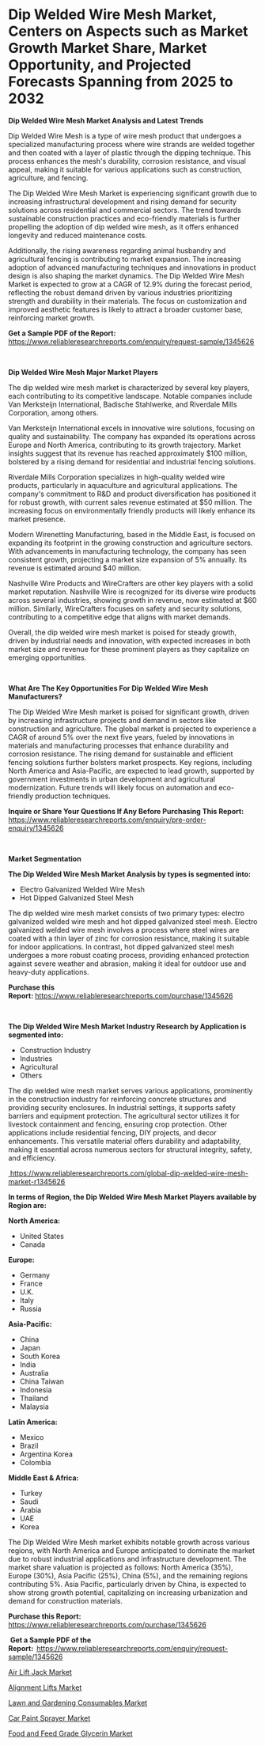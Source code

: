 <p><h1>Dip Welded Wire Mesh Market, Centers on Aspects such as Market Growth Market Share, Market Opportunity, and Projected Forecasts Spanning from 2025 to 2032</h1></p><p><strong>Dip Welded Wire Mesh Market Analysis and Latest Trends</strong></p>
<p><p>Dip Welded Wire Mesh is a type of wire mesh product that undergoes a specialized manufacturing process where wire strands are welded together and then coated with a layer of plastic through the dipping technique. This process enhances the mesh's durability, corrosion resistance, and visual appeal, making it suitable for various applications such as construction, agriculture, and fencing. </p><p>The Dip Welded Wire Mesh Market is experiencing significant growth due to increasing infrastructural development and rising demand for security solutions across residential and commercial sectors. The trend towards sustainable construction practices and eco-friendly materials is further propelling the adoption of dip welded wire mesh, as it offers enhanced longevity and reduced maintenance costs. </p><p>Additionally, the rising awareness regarding animal husbandry and agricultural fencing is contributing to market expansion. The increasing adoption of advanced manufacturing techniques and innovations in product design is also shaping the market dynamics. The Dip Welded Wire Mesh Market is expected to grow at a CAGR of 12.9% during the forecast period, reflecting the robust demand driven by various industries prioritizing strength and durability in their materials. The focus on customization and improved aesthetic features is likely to attract a broader customer base, reinforcing market growth.</p></p>
<p><strong>Get a Sample PDF of the Report:&nbsp;</strong> <a href="https://www.reliableresearchreports.com/enquiry/request-sample/1345626?utm_campaign=11&utm_medium=2&utm_source=Github&utm_content=ia&utm_term=02022025&utm_id=dip-welded-wire-mesh">https://www.reliableresearchreports.com/enquiry/request-sample/1345626</a></p>
<p>&nbsp;</p>
<p><strong>Dip Welded Wire Mesh Major Market Players</strong></p>
<p><p>The dip welded wire mesh market is characterized by several key players, each contributing to its competitive landscape. Notable companies include Van Merksteijn International, Badische Stahlwerke, and Riverdale Mills Corporation, among others.</p><p>Van Merksteijn International excels in innovative wire solutions, focusing on quality and sustainability. The company has expanded its operations across Europe and North America, contributing to its growth trajectory. Market insights suggest that its revenue has reached approximately $100 million, bolstered by a rising demand for residential and industrial fencing solutions.</p><p>Riverdale Mills Corporation specializes in high-quality welded wire products, particularly in aquaculture and agricultural applications. The company's commitment to R&D and product diversification has positioned it for robust growth, with current sales revenue estimated at $50 million. The increasing focus on environmentally friendly products will likely enhance its market presence.</p><p>Modern Wirenetting Manufacturing, based in the Middle East, is focused on expanding its footprint in the growing construction and agriculture sectors. With advancements in manufacturing technology, the company has seen consistent growth, projecting a market size expansion of 5% annually. Its revenue is estimated around $40 million.</p><p>Nashville Wire Products and WireCrafters are other key players with a solid market reputation. Nashville Wire is recognized for its diverse wire products across several industries, showing growth in revenue, now estimated at $60 million. Similarly, WireCrafters focuses on safety and security solutions, contributing to a competitive edge that aligns with market demands.</p><p>Overall, the dip welded wire mesh market is poised for steady growth, driven by industrial needs and innovation, with expected increases in both market size and revenue for these prominent players as they capitalize on emerging opportunities.</p></p>
<p>&nbsp;</p>
<p><strong>What Are The Key Opportunities For Dip Welded Wire Mesh Manufacturers?</strong></p>
<p><p>The Dip Welded Wire Mesh market is poised for significant growth, driven by increasing infrastructure projects and demand in sectors like construction and agriculture. The global market is projected to experience a CAGR of around 5% over the next five years, fueled by innovations in materials and manufacturing processes that enhance durability and corrosion resistance. The rising demand for sustainable and efficient fencing solutions further bolsters market prospects. Key regions, including North America and Asia-Pacific, are expected to lead growth, supported by government investments in urban development and agricultural modernization. Future trends will likely focus on automation and eco-friendly production techniques.</p></p>
<p><strong>Inquire or Share Your Questions If Any Before Purchasing This Report:</strong> <a href="https://www.reliableresearchreports.com/enquiry/pre-order-enquiry/1345626?utm_campaign=11&utm_medium=2&utm_source=Github&utm_content=ia&utm_term=02022025&utm_id=dip-welded-wire-mesh">https://www.reliableresearchreports.com/enquiry/pre-order-enquiry/1345626</a></p>
<p>&nbsp;</p>
<p><strong>Market Segmentation</strong></p>
<p><strong>The Dip Welded Wire Mesh Market Analysis by types is segmented into:</strong></p>
<p><ul><li>Electro Galvanized Welded Wire Mesh</li><li>Hot Dipped Galvanized Steel Mesh</li></ul></p>
<p><p>The dip welded wire mesh market consists of two primary types: electro galvanized welded wire mesh and hot dipped galvanized steel mesh. Electro galvanized welded wire mesh involves a process where steel wires are coated with a thin layer of zinc for corrosion resistance, making it suitable for indoor applications. In contrast, hot dipped galvanized steel mesh undergoes a more robust coating process, providing enhanced protection against severe weather and abrasion, making it ideal for outdoor use and heavy-duty applications.</p></p>
<p><strong>Purchase this Report:&nbsp;</strong><a href="https://www.reliableresearchreports.com/purchase/1345626?utm_campaign=11&utm_medium=2&utm_source=Github&utm_content=ia&utm_term=02022025&utm_id=dip-welded-wire-mesh">https://www.reliableresearchreports.com/purchase/1345626</a></p>
<p>&nbsp;</p>
<p><strong>The Dip Welded Wire Mesh Market Industry Research by Application is segmented into:</strong></p>
<p><ul><li>Construction Industry</li><li>Industries</li><li>Agricultural</li><li>Others</li></ul></p>
<p><p>The dip welded wire mesh market serves various applications, prominently in the construction industry for reinforcing concrete structures and providing security enclosures. In industrial settings, it supports safety barriers and equipment protection. The agricultural sector utilizes it for livestock containment and fencing, ensuring crop protection. Other applications include residential fencing, DIY projects, and decor enhancements. This versatile material offers durability and adaptability, making it essential across numerous sectors for structural integrity, safety, and efficiency.</p></p>
<p><a href="https://www.reliableresearchreports.com/global-dip-welded-wire-mesh-market-r1345626?utm_campaign=11&utm_medium=2&utm_source=Github&utm_content=ia&utm_term=02022025&utm_id=dip-welded-wire-mesh">&nbsp;https://www.reliableresearchreports.com/global-dip-welded-wire-mesh-market-r1345626</a></p>
<p><strong>In terms of Region, the Dip Welded Wire Mesh Market Players available by Region are:</strong></p>
<p>
    <p> <strong> North America: </strong>
        <ul>
            <li>United States</li>
            <li>Canada</li>
        </ul>
        </p> 
    <p> <strong> Europe: </strong>
        <ul>
            <li>Germany</li>
            <li>France</li>
            <li>U.K.</li>
            <li>Italy</li>
            <li>Russia</li>
        </ul>
        </p> 
    <p> <strong> Asia-Pacific: </strong>
        <ul>
            <li>China</li>
            <li>Japan</li>
            <li>South Korea</li>
            <li>India</li>
            <li>Australia</li>
            <li>China Taiwan</li>
            <li>Indonesia</li>
            <li>Thailand</li>
            <li>Malaysia</li>
        </ul>
        </p> 
    <p> <strong> Latin America: </strong>
        <ul>
            <li>Mexico</li>
            <li>Brazil</li>
            <li>Argentina Korea</li>
            <li>Colombia</li>
        </ul>
        </p> 
    <p> <strong> Middle East & Africa: </strong>
        <ul>
            <li>Turkey</li>
            <li>Saudi</li>
            <li>Arabia</li>
            <li>UAE</li>
            <li>Korea</li>
        </ul>
    </p>
    </p>
<p><p>The Dip Welded Wire Mesh market exhibits notable growth across various regions, with North America and Europe anticipated to dominate the market due to robust industrial applications and infrastructure development. The market share valuation is projected as follows: North America (35%), Europe (30%), Asia Pacific (25%), China (5%), and the remaining regions contributing 5%. Asia Pacific, particularly driven by China, is expected to show strong growth potential, capitalizing on increasing urbanization and demand for construction materials.</p></p>
<p><strong>Purchase this Report: </strong><a href="https://www.reliableresearchreports.com/purchase/1345626?utm_campaign=11&utm_medium=2&utm_source=Github&utm_content=ia&utm_term=02022025&utm_id=dip-welded-wire-mesh">https://www.reliableresearchreports.com/purchase/1345626</a></p>
<p>&nbsp;<strong>Get a Sample PDF of the Report:&nbsp;&nbsp;</strong><a href="https://www.reliableresearchreports.com/enquiry/request-sample/1345626?utm_campaign=11&utm_medium=2&utm_source=Github&utm_content=ia&utm_term=02022025&utm_id=dip-welded-wire-mesh">https://www.reliableresearchreports.com/enquiry/request-sample/1345626</a></p>
<p><strong></strong></p>
<p><p><a href="https://www.linkedin.com/pulse/future-market-trends-air-lift-jack-forecasting-size-share-w6yte?utm_campaign=11&utm_medium=2&utm_source=Github&utm_content=ia&utm_term=02022025&utm_id=dip-welded-wire-mesh">Air Lift Jack Market</a></p><p><a href="https://www.linkedin.com/pulse/detailed-analysis-alignment-lifts-market-growth-from-2025-arkne?utm_campaign=11&utm_medium=2&utm_source=Github&utm_content=ia&utm_term=02022025&utm_id=dip-welded-wire-mesh">Alignment Lifts Market</a></p><p><a href="https://github.com/triattwood9919/Market-Research-Report-List-1/blob/main/lawn-and-gardening-consumables-market.md?utm_campaign=11&utm_medium=2&utm_source=Github&utm_content=ia&utm_term=02022025&utm_id=dip-welded-wire-mesh">Lawn and Gardening Consumables Market</a></p><p><a href="https://www.linkedin.com/pulse/key-drivers-car-paint-sprayer-market-expansion-2025-2032-ppdee?utm_campaign=11&utm_medium=2&utm_source=Github&utm_content=ia&utm_term=02022025&utm_id=dip-welded-wire-mesh">Car Paint Sprayer Market</a></p><p><a href="https://github.com/schwminh2001101/Market-Research-Report-List-1/blob/main/food-and-feed-grade-glycerin-market.md?utm_campaign=11&utm_medium=2&utm_source=Github&utm_content=ia&utm_term=02022025&utm_id=dip-welded-wire-mesh">Food and Feed Grade Glycerin Market</a></p></p>